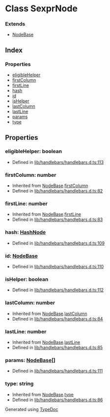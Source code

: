 # Class SexprNode


### Extends
* [NodeBase](hbs.ast.nodebase.md)

## Index

### Properties
* [eligibleHelper](hbs.ast.sexprnode.md#eligiblehelper)
* [firstColumn](hbs.ast.sexprnode.md#firstcolumn)
* [firstLine](hbs.ast.sexprnode.md#firstline)
* [hash](hbs.ast.sexprnode.md#hash)
* [id](hbs.ast.sexprnode.md#id)
* [isHelper](hbs.ast.sexprnode.md#ishelper)
* [lastColumn](hbs.ast.sexprnode.md#lastcolumn)
* [lastLine](hbs.ast.sexprnode.md#lastline)
* [params](hbs.ast.sexprnode.md#params)
* [type](hbs.ast.sexprnode.md#type)

## Properties

### eligibleHelper: boolean

* Defined in [lib/handlebars/handlebars.d.ts:113](https://github.com/kimamula/typedoc/blob/HEAD/src/lib/handlebars/handlebars.d.ts#L113)


### firstColumn: number

* Inherited from [NodeBase](hbs.ast.nodebase.md).[firstColumn](hbs.ast.nodebase.md#firstcolumn)
* Defined in [lib/handlebars/handlebars.d.ts:82](https://github.com/kimamula/typedoc/blob/HEAD/src/lib/handlebars/handlebars.d.ts#L82)


### firstLine: number

* Inherited from [NodeBase](hbs.ast.nodebase.md).[firstLine](hbs.ast.nodebase.md#firstline)
* Defined in [lib/handlebars/handlebars.d.ts:83](https://github.com/kimamula/typedoc/blob/HEAD/src/lib/handlebars/handlebars.d.ts#L83)


### hash: [HashNode](hbs.ast.hashnode.md)

* Defined in [lib/handlebars/handlebars.d.ts:109](https://github.com/kimamula/typedoc/blob/HEAD/src/lib/handlebars/handlebars.d.ts#L109)


### id: [NodeBase](hbs.ast.nodebase.md)

* Defined in [lib/handlebars/handlebars.d.ts:110](https://github.com/kimamula/typedoc/blob/HEAD/src/lib/handlebars/handlebars.d.ts#L110)


### isHelper: boolean

* Defined in [lib/handlebars/handlebars.d.ts:112](https://github.com/kimamula/typedoc/blob/HEAD/src/lib/handlebars/handlebars.d.ts#L112)


### lastColumn: number

* Inherited from [NodeBase](hbs.ast.nodebase.md).[lastColumn](hbs.ast.nodebase.md#lastcolumn)
* Defined in [lib/handlebars/handlebars.d.ts:84](https://github.com/kimamula/typedoc/blob/HEAD/src/lib/handlebars/handlebars.d.ts#L84)


### lastLine: number

* Inherited from [NodeBase](hbs.ast.nodebase.md).[lastLine](hbs.ast.nodebase.md#lastline)
* Defined in [lib/handlebars/handlebars.d.ts:85](https://github.com/kimamula/typedoc/blob/HEAD/src/lib/handlebars/handlebars.d.ts#L85)


### params: [NodeBase](hbs.ast.nodebase.md)[]

* Defined in [lib/handlebars/handlebars.d.ts:111](https://github.com/kimamula/typedoc/blob/HEAD/src/lib/handlebars/handlebars.d.ts#L111)


### type: string

* Inherited from [NodeBase](hbs.ast.nodebase.md).[type](hbs.ast.nodebase.md#type)
* Defined in [lib/handlebars/handlebars.d.ts:86](https://github.com/kimamula/typedoc/blob/HEAD/src/lib/handlebars/handlebars.d.ts#L86)



Generated using [TypeDoc](http://typedoc.io)
